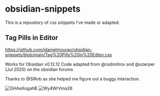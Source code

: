 # obsidian-snippets

This is a repository of css snippets I've made or adapted.

## Tag Pills in Editor

https://github.com/jdanielmourao/obsidian-snippets/blob/main/Tag%20Pills%20in%20Editor.css

Works for Obsidian v0.12.12
Code adapted from @rsdimitrov and @uzerper (Jul 2020) on the obsidian forums

Thanks to @SlRvb as she helped me figure out a buggy interaction.

![GHAeXogahB](https://user-images.githubusercontent.com/81718890/128909551-28963bb9-3d34-4dfc-b955-0278da22e4f7.gif)
![Wy4WrVma26](https://user-images.githubusercontent.com/81718890/128909541-bc687701-aa2c-4ea8-b712-4e6572e2779d.gif)


